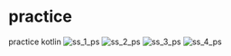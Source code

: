 # practice
practice kotlin
![ss_1_ps](https://user-images.githubusercontent.com/55227186/147893137-64117c13-7116-4618-a461-e58d6a2c5dc5.png)
![ss_2_ps](https://user-images.githubusercontent.com/55227186/147893142-3420eb82-7f51-4be7-9f30-a2c9e47fa0f3.png)
![ss_3_ps](https://user-images.githubusercontent.com/55227186/147893144-eba1990d-8174-4a32-aab2-6b0a0668b560.png)
![ss_4_ps](https://user-images.githubusercontent.com/55227186/147893145-693edf8a-decf-4bb1-9da6-49e046e26119.png)
